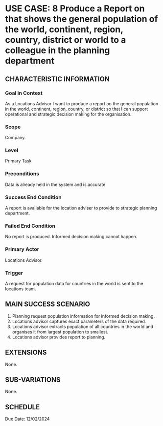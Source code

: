 # USE CASE: 8 Produce a Report on that shows the general population of the world, continent, region, country, district or world to a colleague in the planning department


## CHARACTERISTIC INFORMATION

### Goal in Context

As a Locations Advisor I want to produce a report on the general population in the world, continent, region, country, or district so that I can support operational and strategic decision making for the organisation.

### Scope

Company.

### Level

Primary Task

### Preconditions

Data is already held in the system and is accurate

### Success End Condition

A report is available for the location adviser to provide to strategic planning department.

### Failed End Condition

No report is produced. Informed decision making cannot happen.

### Primary Actor

Locations Advisor.

### Trigger

A request for population data for countries in the world is sent to the locations team.

## MAIN SUCCESS SCENARIO

1. Planning request population information for informed decision making.
2. Locations advisor captures exact parameters of the data required.
3. Locations advisor extracts population of all countries in the world and organises it from largest population to smallest.
4. Locations advisor provides report to planning.

## EXTENSIONS

None.

## SUB-VARIATIONS

None.

## SCHEDULE

Due Date: 12/02/2024
